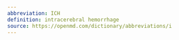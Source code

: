```yaml
---
abbreviation: ICH
definition: intracerebral hemorrhage
source: https://openmd.com/dictionary/abbreviations/i
---
```

